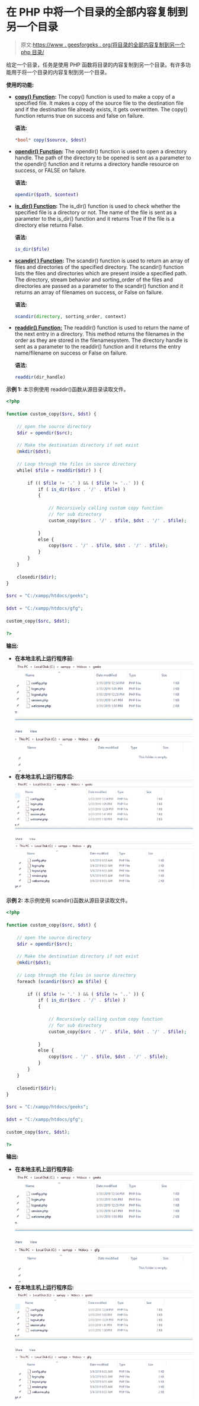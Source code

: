 # 在 PHP 中将一个目录的全部内容复制到另一个目录

> 原文:[https://www . geesforgeks . org/将目录的全部内容复制到另一个 php 目录/](https://www.geeksforgeeks.org/copy-the-entire-contents-of-a-directory-to-another-directory-in-php/)

给定一个目录，任务是使用 PHP 函数将目录的内容复制到另一个目录。有许多功能用于将一个目录的内容复制到另一个目录。

**使用的功能:**

*   **[copy() Function](https://www.geeksforgeeks.org/php-copy-function/):** The copy() function is used to make a copy of a specified file. It makes a copy of the source file to the destination file and if the destination file already exists, it gets overwritten. The copy() function returns true on success and false on failure.

    **语法:**

    ```php
    *bool* copy($source, $dest)
    ```

*   **[opendir() Function](https://www.geeksforgeeks.org/php-opendir-function/):** The opendir() function is used to open a directory handle. The path of the directory to be opened is sent as a parameter to the opendir() function and it returns a directory handle resource on success, or FALSE on failure.

    **语法:**

    ```php
    opendir($path, $context)
    ```

*   **[is_dir() Function](https://www.geeksforgeeks.org/php-is_dir-function/):** The is_dir() function is used to check whether the specified file is a directory or not. The name of the file is sent as a parameter to the is_dir() function and it returns True if the file is a directory else returns False.

    **语法:**

    ```php
    is_dir($file)
    ```

*   **[scandir( ) Function](https://www.geeksforgeeks.org/php-scandir-function/):** The scandir() function is used to return an array of files and directories of the specified directory. The scandir() function lists the files and directories which are present inside a specified path. The directory, stream behavior and sorting_order of the files and directories are passed as a parameter to the scandir() function and it returns an array of filenames on success, or False on failure.

    **语法:**

    ```php
    scandir(directory, sorting_order, context)
    ```

*   **[readdir() Function:](https://www.geeksforgeeks.org/php-readdir-function/)** The readdir() function is used to return the name of the next entry in a directory. This method returns the filenames in the order as they are stored in the filenamesystem. The directory handle is sent as a parameter to the readdir() function and it returns the entry name/filename on success or False on failure.

    **语法:**

    ```php
    readdir(dir_handle)
    ```

**示例 1:** 本示例使用 readdir()函数从源目录读取文件。

```php
<?php

function custom_copy($src, $dst) { 

    // open the source directory
    $dir = opendir($src); 

    // Make the destination directory if not exist
    @mkdir($dst); 

    // Loop through the files in source directory
    while( $file = readdir($dir) ) { 

        if (( $file != '.' ) && ( $file != '..' )) { 
            if ( is_dir($src . '/' . $file) ) 
            { 

                // Recursively calling custom copy function
                // for sub directory 
                custom_copy($src . '/' . $file, $dst . '/' . $file); 

            } 
            else { 
                copy($src . '/' . $file, $dst . '/' . $file); 
            } 
        } 
    } 

    closedir($dir);
} 

$src = "C:/xampp/htdocs/geeks";

$dst = "C:/xampp/htdocs/gfg";

custom_copy($src, $dst);

?>
```

**输出:**

*   **在本地主机上运行程序前:**
    ![](img/23d251b3649e70c6586e2ca34801a5ae.png)
*   **在本地主机上运行程序后:**
    ![](img/96499cf62953d2da505d695453f3e254.png)

**示例 2:** 本示例使用 scandir()函数从源目录读取文件。

```php
<?php

function custom_copy($src, $dst) { 

    // open the source directory
    $dir = opendir($src); 

    // Make the destination directory if not exist
    @mkdir($dst); 

    // Loop through the files in source directory
    foreach (scandir($src) as $file) { 

        if (( $file != '.' ) && ( $file != '..' )) { 
            if ( is_dir($src . '/' . $file) ) 
            { 

                // Recursively calling custom copy function
                // for sub directory 
                custom_copy($src . '/' . $file, $dst . '/' . $file); 

            } 
            else { 
                copy($src . '/' . $file, $dst . '/' . $file); 
            } 
        } 
    } 

    closedir($dir);
}  

$src = "C:/xampp/htdocs/geeks";

$dst = "C:/xampp/htdocs/gfg";

custom_copy($src, $dst);

?>
```

**输出:**

*   **在本地主机上运行程序前:**
    ![](img/23d251b3649e70c6586e2ca34801a5ae.png)
*   **在本地主机上运行程序后:**
    ![](img/96499cf62953d2da505d695453f3e254.png)